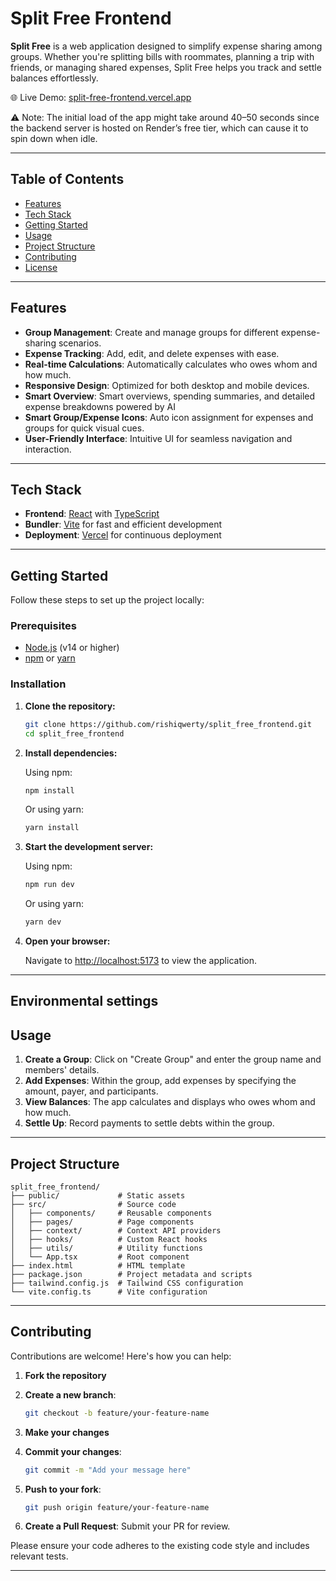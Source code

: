 # Split Free Frontend

**Split Free** is a web application designed to simplify expense sharing among groups. Whether you're splitting bills with roommates, planning a trip with friends, or managing shared expenses, Split Free helps you track and settle balances effortlessly.

🌐 Live Demo: [split-free-frontend.vercel.app](https://split-free-frontend.vercel.app)  

⚠️ Note:
The initial load of the app might take around 40–50 seconds since the backend server is hosted on Render’s free tier, which can cause it to spin down when idle.

---

## Table of Contents

- [Features](#features)
- [Tech Stack](#tech-stack)
- [Getting Started](#getting-started)
- [Usage](#usage)
- [Project Structure](#project-structure)
- [Contributing](#contributing)
- [License](#license)

---

## Features

- **Group Management**: Create and manage groups for different expense-sharing scenarios.
- **Expense Tracking**: Add, edit, and delete expenses with ease.
- **Real-time Calculations**: Automatically calculates who owes whom and how much.
- **Responsive Design**: Optimized for both desktop and mobile devices.
- **Smart Overview**: Smart overviews, spending summaries, and detailed expense breakdowns powered by AI
- **Smart Group/Expense Icons**: Auto icon assignment for expenses and groups for quick visual cues.
- **User-Friendly Interface**: Intuitive UI for seamless navigation and interaction.

---

## Tech Stack

- **Frontend**: [React](https://reactjs.org/) with [TypeScript](https://www.typescriptlang.org/)
- **Bundler**: [Vite](https://vitejs.dev/) for fast and efficient development
- **Deployment**: [Vercel](https://vercel.com/) for continuous deployment

---

## Getting Started

Follow these steps to set up the project locally:

### Prerequisites

- [Node.js](https://nodejs.org/) (v14 or higher)
- [npm](https://www.npmjs.com/) or [yarn](https://yarnpkg.com/)

### Installation

1. **Clone the repository:**

   ```bash
   git clone https://github.com/rishiqwerty/split_free_frontend.git
   cd split_free_frontend
   ```

2. **Install dependencies:**

   Using npm:

   ```bash
   npm install
   ```

   Or using yarn:

   ```bash
   yarn install
   ```

3. **Start the development server:**

   Using npm:

   ```bash
   npm run dev
   ```

   Or using yarn:

   ```bash
   yarn dev
   ```

4. **Open your browser:**

   Navigate to [http://localhost:5173](http://localhost:5173) to view the application.

---

## Environmental settings


## Usage

1. **Create a Group**: Click on "Create Group" and enter the group name and members' details.
2. **Add Expenses**: Within the group, add expenses by specifying the amount, payer, and participants.
3. **View Balances**: The app calculates and displays who owes whom and how much.
4. **Settle Up**: Record payments to settle debts within the group.

---

## Project Structure

```
split_free_frontend/
├── public/             # Static assets
├── src/                # Source code
│   ├── components/     # Reusable components
│   ├── pages/          # Page components
│   ├── context/        # Context API providers
│   ├── hooks/          # Custom React hooks
│   ├── utils/          # Utility functions
│   └── App.tsx         # Root component
├── index.html          # HTML template
├── package.json        # Project metadata and scripts
├── tailwind.config.js  # Tailwind CSS configuration
└── vite.config.ts      # Vite configuration
```

---

## Contributing

Contributions are welcome! Here's how you can help:

1. **Fork the repository**
2. **Create a new branch**:

   ```bash
   git checkout -b feature/your-feature-name
   ```

3. **Make your changes**
4. **Commit your changes**:

   ```bash
   git commit -m "Add your message here"
   ```

5. **Push to your fork**:

   ```bash
   git push origin feature/your-feature-name
   ```

6. **Create a Pull Request**: Submit your PR for review.

Please ensure your code adheres to the existing code style and includes relevant tests.

---

